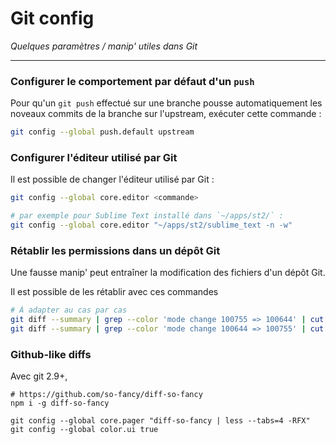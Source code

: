# Git config

*Quelques paramètres / manip' utiles dans Git*

---

### Configurer le comportement par défaut d'un `push`

Pour qu'un `git push` effectué sur une branche pousse automatiquement les noveaux
commits de la branche sur l'upstream, exécuter cette commande :

```bash
git config --global push.default upstream
```

### Configurer l'éditeur utilisé par Git

Il est possible de changer l'éditeur utilisé par Git :

```bash
git config --global core.editor <commande>

# par exemple pour Sublime Text installé dans `~/apps/st2/` :
git config --global core.editor "~/apps/st2/sublime_text -n -w"
```


### Rétablir les permissions dans un dépôt Git

Une fausse manip' peut entraîner la modification des fichiers d'un dépôt Git.

Il est possible de les rétablir avec ces commandes

```bash
# À adapter au cas par cas
git diff --summary | grep --color 'mode change 100755 => 100644' | cut -d' ' -f7- | xargs -d'\n' chmod +x
git diff --summary | grep --color 'mode change 100644 => 100755' | cut -d' ' -f7- | xargs -d'\n' chmod -x
```

### Github-like diffs

Avec git 2.9+,

```shell
# https://github.com/so-fancy/diff-so-fancy
npm i -g diff-so-fancy

git config --global core.pager "diff-so-fancy | less --tabs=4 -RFX"
git config --global color.ui true
```
